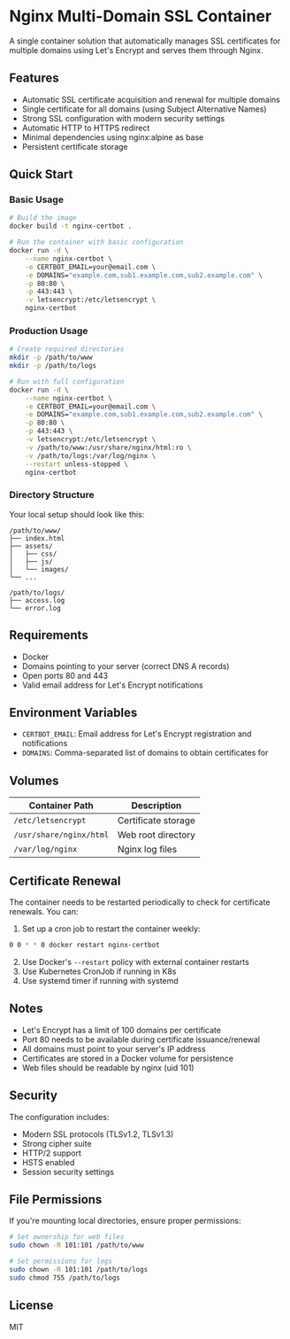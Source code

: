 # Nginx Multi-Domain SSL Container

A single container solution that automatically manages SSL certificates for multiple domains using Let's Encrypt and serves them through Nginx.

## Features

- Automatic SSL certificate acquisition and renewal for multiple domains
- Single certificate for all domains (using Subject Alternative Names)
- Strong SSL configuration with modern security settings
- Automatic HTTP to HTTPS redirect
- Minimal dependencies using nginx:alpine as base
- Persistent certificate storage

## Quick Start

### Basic Usage

```bash
# Build the image
docker build -t nginx-certbot .

# Run the container with basic configuration
docker run -d \
    --name nginx-certbot \
    -e CERTBOT_EMAIL=your@email.com \
    -e DOMAINS="example.com,sub1.example.com,sub2.example.com" \
    -p 80:80 \
    -p 443:443 \
    -v letsencrypt:/etc/letsencrypt \
    nginx-certbot
```

### Production Usage

```bash
# Create required directories
mkdir -p /path/to/www
mkdir -p /path/to/logs

# Run with full configuration
docker run -d \
    --name nginx-certbot \
    -e CERTBOT_EMAIL=your@email.com \
    -e DOMAINS="example.com,sub1.example.com,sub2.example.com" \
    -p 80:80 \
    -p 443:443 \
    -v letsencrypt:/etc/letsencrypt \
    -v /path/to/www:/usr/share/nginx/html:ro \
    -v /path/to/logs:/var/log/nginx \
    --restart unless-stopped \
    nginx-certbot
```

### Directory Structure

Your local setup should look like this:
```
/path/to/www/
├── index.html
├── assets/
│   ├── css/
│   ├── js/
│   └── images/
└── ...

/path/to/logs/
├── access.log
└── error.log
```

## Requirements

- Docker
- Domains pointing to your server (correct DNS A records)
- Open ports 80 and 443
- Valid email address for Let's Encrypt notifications

## Environment Variables

- `CERTBOT_EMAIL`: Email address for Let's Encrypt registration and notifications
- `DOMAINS`: Comma-separated list of domains to obtain certificates for

## Volumes

| Container Path | Description |
|----------------|-------------|
| `/etc/letsencrypt` | Certificate storage |
| `/usr/share/nginx/html` | Web root directory |
| `/var/log/nginx` | Nginx log files |

## Certificate Renewal

The container needs to be restarted periodically to check for certificate renewals. You can:
1. Set up a cron job to restart the container weekly:
```bash
0 0 * * 0 docker restart nginx-certbot
```
2. Use Docker's `--restart` policy with external container restarts
3. Use Kubernetes CronJob if running in K8s
4. Use systemd timer if running with systemd

## Notes

- Let's Encrypt has a limit of 100 domains per certificate
- Port 80 needs to be available during certificate issuance/renewal
- All domains must point to your server's IP address
- Certificates are stored in a Docker volume for persistence
- Web files should be readable by nginx (uid 101)

## Security

The configuration includes:
- Modern SSL protocols (TLSv1.2, TLSv1.3)
- Strong cipher suite
- HTTP/2 support
- HSTS enabled
- Session security settings

## File Permissions

If you're mounting local directories, ensure proper permissions:
```bash
# Set ownership for web files
sudo chown -R 101:101 /path/to/www

# Set permissions for logs
sudo chown -R 101:101 /path/to/logs
sudo chmod 755 /path/to/logs
```

## License

MIT